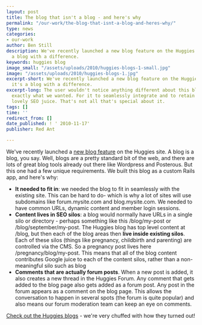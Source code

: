 ```yaml
---
layout: post
title: The blog that isn't a blog - and here's why
permalink: "/our-work/the-blog-that-isnt-a-blog-and-heres-why/"
type: news
categories:
- our-work
author: Ben Still
description: We've recently launched a new blog feature on the Huggies site. But it's
  a blog with a difference.
keywords: huggies blog
image_small: "/assets/uploads/2010/huggies-blogs-1-small.jpg"
image: "/assets/uploads/2010/huggies-blogs-1.jpg"
excerpt-short: We've recently launched a new blog feature on the Huggies site. But
  it's a blog with a difference.
excerpt-long: The user wouldn't notice anything different about this blog, and that's
  exactly what we wanted. For it to seamlessly integrate and to retain all that's
  lovely SEO juice. That's not all that's special about it.
tags: []
time: ''
redirect_from: []
date_published: ! ' 2010-11-17'
publisher: Red Ant

---
```

We've recently launched a [new blog feature](http://www.huggies.com.au/blog) on the Huggies site. A blog is a blog, you say. Well, blogs are a pretty standard bit of the web, and there are lots of great blog tools already out there like Wordpress and Posterous. But this one had a few unique requirements. We built this blog as a custom Rails app, and here's why:

- **It needed to fit in**: we needed the blog to fit in seamlessly with the existing site. This can be hard to do- which is why a lot of sites will use subdomains like forum.mysite.com and blog.mysite.com. We needed to have common URLs, dynamic content and member login sessions.
- **Content lives in SEO silos**: a blog would normally have URLs in a single silo or directory - perhaps something like this /blog/my-post or /blog/september/my-post. The Huggies blog has top level content at /blog, but then each of the blog areas then **live inside existing silos**. Each of these silos (things like pregnancy, childbirth and parenting) are controlled via the CMS. So a pregnancy post lives here /pregnancy/blog/my-post. This means that all of the blog content contributes Google juice to each of the content silos, rather than a non-meaningful silo such as blog
- **Comments that are actually forum posts**. When a new post is added, it also creates a new thread in the Huggies Forum. Any comment that gets added to the blog page also gets added as a forum post. Any post in the forum appears as a comment on the blog page. This allows the conversation to happen in several spots (the forum is quite popular) and also means our forum moderation team can keep an eye on comments.

[Check out the Huggies blogs](http://www.huggies.com.au/blog) - we're very chuffed with how they turned out!